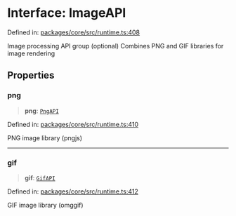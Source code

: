 # Interface: ImageAPI

Defined in: [packages/core/src/runtime.ts:408](https://github.com/vdeantoni/unblessed/blob/a72e88c91d2a070cc4394e9ee2afc215f7520f53/packages/core/src/runtime.ts#L408)

Image processing API group (optional)
Combines PNG and GIF libraries for image rendering

## Properties

### png

> **png**: [`PngAPI`](runtime.Interface.PngAPI.md)

Defined in: [packages/core/src/runtime.ts:410](https://github.com/vdeantoni/unblessed/blob/a72e88c91d2a070cc4394e9ee2afc215f7520f53/packages/core/src/runtime.ts#L410)

PNG image library (pngjs)

***

### gif

> **gif**: [`GifAPI`](runtime.Interface.GifAPI.md)

Defined in: [packages/core/src/runtime.ts:412](https://github.com/vdeantoni/unblessed/blob/a72e88c91d2a070cc4394e9ee2afc215f7520f53/packages/core/src/runtime.ts#L412)

GIF image library (omggif)
